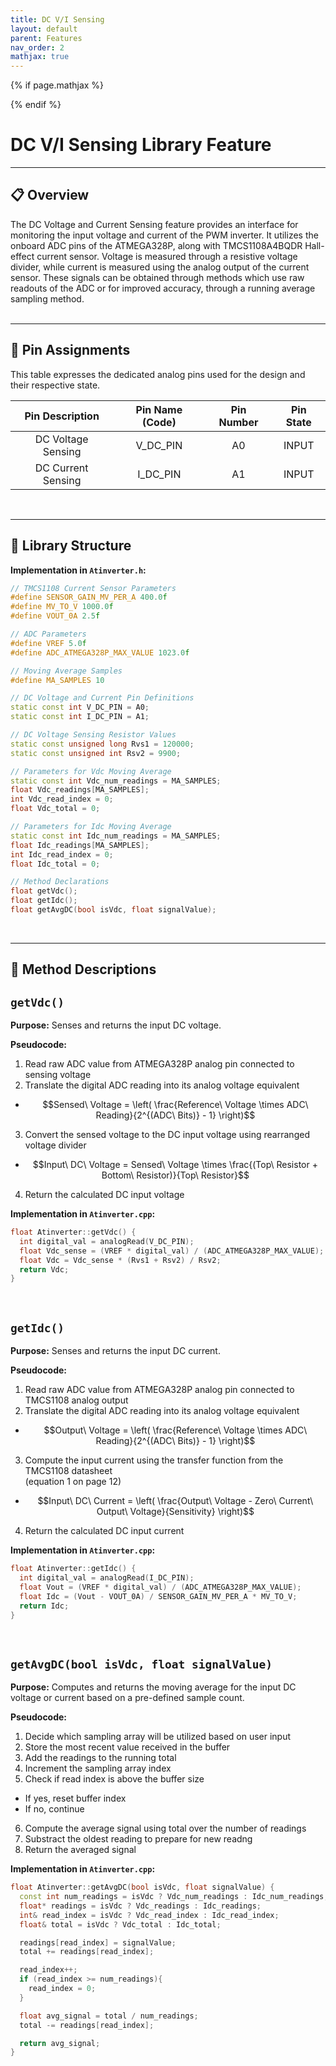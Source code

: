 ```yaml
---
title: DC V/I Sensing
layout: default
parent: Features
nav_order: 2
mathjax: true
---
```


<!-- To enable math equation formatting -->
{% if page.mathjax %}
  <!-- Polyfill for older browsers (optional) -->
  <script type="text/javascript" async 
    src="https://polyfill.io/v3/polyfill.min.js?features=es6">
  </script>

  <!-- MathJax v3 for LaTeX rendering -->
  <script type="text/javascript" async 
    id="MathJax-script" 
    src="https://cdn.jsdelivr.net/npm/mathjax@3/es5/tex-mml-chtml.js">
  </script>

  <!-- Custom MathJax Configuration -->
  <script type="text/javascript">
    MathJax = {
      tex: {
        inlineMath: [['$', '$'], ['\\(', '\\)']],
        displayMath: [['$$', '$$'], ['\\[', '\\]']],
      }
    };
  </script>
{% endif %}

# **DC V/I Sensing Library Feature**
---

## 📋 Overview

The DC Voltage and Current Sensing feature provides an interface for monitoring the input voltage and current of the PWM inverter. It utilizes the onboard ADC pins of the ATMEGA328P, along with TMCS1108A4BQDR Hall-effect current sensor. Voltage is measured through a resistive voltage divider, while current is measured using the analog output of the current sensor. These signals can be obtained through methods which use raw readouts of the ADC or for improved accuracy, through a running average sampling method.
<br>
<br>

---

## 📌 Pin Assignments

This table expresses the dedicated analog pins used for the design and their respective state.

| Pin Description    | Pin Name (Code) | Pin Number | Pin State |
|:------------------:|:---------------:|:----------:|:---------:|
| DC Voltage Sensing | V_DC_PIN        | A0         | INPUT     |
| DC Current Sensing | I_DC_PIN        | A1         | INPUT     |

<br>

---

## 📂 Library Structure

**Implementation in `Atinverter.h`:**
```cpp
// TMCS1108 Current Sensor Parameters
#define SENSOR_GAIN_MV_PER_A 400.0f
#define MV_TO_V 1000.0f
#define VOUT_0A 2.5f

// ADC Parameters
#define VREF 5.0f
#define ADC_ATMEGA328P_MAX_VALUE 1023.0f

// Moving Average Samples
#define MA_SAMPLES 10

// DC Voltage and Current Pin Definitions
static const int V_DC_PIN = A0;
static const int I_DC_PIN = A1;

// DC Voltage Sensing Resistor Values
static const unsigned long Rvs1 = 120000;
static const unsigned int Rsv2 = 9900;

// Parameters for Vdc Moving Average
static const int Vdc_num_readings = MA_SAMPLES;
float Vdc_readings[MA_SAMPLES];
int Vdc_read_index = 0;
float Vdc_total = 0;

// Parameters for Idc Moving Average
static const int Idc_num_readings = MA_SAMPLES;
float Idc_readings[MA_SAMPLES];
int Idc_read_index = 0;
float Idc_total = 0;

// Method Declarations
float getVdc();
float getIdc();
float getAvgDC(bool isVdc, float signalValue);
```
<br>

---

## 📝 Method Descriptions

## `getVdc()`

**Purpose:** Senses and returns the input DC voltage.

**Pseudocode:**
1. Read raw ADC value from ATMEGA328P analog pin connected to sensing voltage
2. Translate the digital ADC reading into its analog voltage equivalent
- $$Sensed\ Voltage = \left( \frac{Reference\ Voltage \times ADC\ Reading}{2^{(ADC\ Bits)} - 1} \right)$$
3. Convert the sensed voltage to the DC input voltage using rearranged voltage divider
- $$Input\ DC\ Voltage = Sensed\ Voltage \times \frac{(Top\ Resistor + Bottom\ Resistor)}{Top\ Resistor}$$
4. Return the calculated DC input voltage

**Implementation in `Atinverter.cpp`:**
```cpp
float Atinverter::getVdc() {
  int digital_val = analogRead(V_DC_PIN);
  float Vdc_sense = (VREF * digital_val) / (ADC_ATMEGA328P_MAX_VALUE);
  float Vdc = Vdc_sense * (Rvs1 + Rsv2) / Rsv2;
  return Vdc;
}
```
<br>

## `getIdc()`

**Purpose:** Senses and returns the input DC current.

**Pseudocode:**
1. Read raw ADC value from ATMEGA328P analog pin connected to TMCS1108 analog output
2. Translate the digital ADC reading into its analog voltage equivalent
- $$Output\ Voltage = \left( \frac{Reference\ Voltage \times ADC\ Reading}{2^{(ADC\ Bits)} - 1} \right)$$
3. Compute the input current using the transfer function from the TMCS1108 datasheet\
(equation 1 on page 12)
- $$Input\ DC\ Current = \left( \frac{Output\ Voltage - Zero\ Current\ Output\ Voltage}{Sensitivity} \right)$$
4. Return the calculated DC input current

**Implementation in `Atinverter.cpp`:**
```cpp
float Atinverter::getIdc() {
  int digital_val = analogRead(I_DC_PIN);
  float Vout = (VREF * digital_val) / (ADC_ATMEGA328P_MAX_VALUE);
  float Idc = (Vout - VOUT_0A) / SENSOR_GAIN_MV_PER_A * MV_TO_V;
  return Idc;
}
```
<br>

## `getAvgDC(bool isVdc, float signalValue)`

**Purpose:** Computes and returns the moving average for the input DC voltage or current based on a pre-defined sample count.

**Pseudocode:**
1. Decide which sampling array will be utilized based on user input
2. Store the most recent value received in the buffer
3. Add the readings to the running total
4. Increment the sampling array index
5. Check if read index is above the buffer size
  - If yes, reset buffer index
  - If no, continue
6. Compute the average signal using total over the number of readings
7. Substract the oldest reading to prepare for new readng
8. Return the averaged signal

**Implementation in `Atinverter.cpp`:**
```cpp
float Atinverter::getAvgDC(bool isVdc, float signalValue) {
  const int num_readings = isVdc ? Vdc_num_readings : Idc_num_readings;
  float* readings = isVdc ? Vdc_readings : Idc_readings;
  int& read_index = isVdc ? Vdc_read_index : Idc_read_index;
  float& total = isVdc ? Vdc_total : Idc_total;

  readings[read_index] = signalValue;
  total += readings[read_index];

  read_index++;
  if (read_index >= num_readings){
    read_index = 0;
  } 

  float avg_signal = total / num_readings;
  total -= readings[read_index];

  return avg_signal;
}
```
